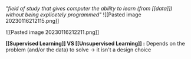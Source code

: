 _"field of study that gives computer the ability to learn (from [[data]]) without being explicetely programmed"_
![[Pasted image 20230116212115.png]]

![[Pasted image 20230116212211.png]]


**[[Supervised Learning]] VS [[Unsupervised Learning]] :**
Depends on the problem (and/or the data) to solve -> it isn't a design choice